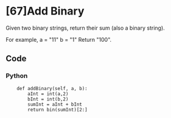 # [67]Add Binary

Given two binary strings, return their sum (also a binary string).

For example,
a = "11"
b = "1"
Return "100".

## Code

### Python

```class Solution(object):
    def addBinary(self, a, b):
        aInt = int(a,2)
        bInt = int(b,2)
        sumInt = aInt + bInt
        return bin(sumInt)[2:]
        
```



